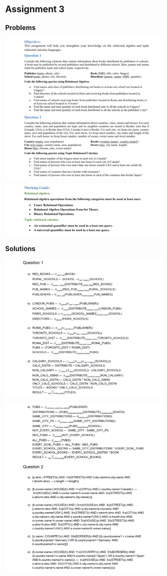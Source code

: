 # Assignment 3

## Problems

![cap](https://github.com/jasminecronin/database-management-systems/blob/master/Assignment%203/cap1.png)

![cap](https://github.com/jasminecronin/database-management-systems/blob/master/Assignment%203/cap2.png)

## Solutions

![cap](https://github.com/jasminecronin/database-management-systems/blob/master/Assignment%203/sol1.png)

![cap](https://github.com/jasminecronin/database-management-systems/blob/master/Assignment%203/sol2.png)
 
